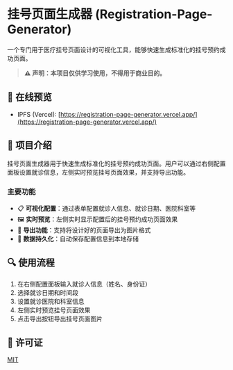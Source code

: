 # 挂号页面生成器 (Registration-Page-Generator)

一个专门用于医疗挂号页面设计的可视化工具，能够快速生成标准化的挂号预约成功页面。

> **⚠️ 声明：本项目仅供学习使用，不得用于商业目的。**

## 🌟 在线预览

- IPFS (Vercel): [https://registration-page-generator.vercel.app/](https://registration-page-generator.vercel.app/)

## 📝 项目介绍

挂号页面生成器用于快速生成标准化的挂号预约成功页面。用户可以通过右侧配置面板设置就诊信息，左侧实时预览挂号页面效果，并支持导出功能。

### 主要功能

- 📋 **可视化配置**：通过表单配置就诊人信息、就诊日期、医院科室等
- 🖼️ **实时预览**：左侧实时显示配置后的挂号预约成功页面效果
- 💾 **导出功能**：支持将设计好的页面导出为图片格式
- 🔄 **数据持久化**：自动保存配置信息到本地存储


## 🔍 使用流程

1. 在右侧配置面板输入就诊人信息（姓名、身份证）
2. 选择就诊日期和时间段
3. 设置就诊医院和科室信息
4. 左侧实时预览挂号页面效果
5. 点击导出按钮导出挂号页面图片

## 📄 许可证

[MIT](LICENSE)